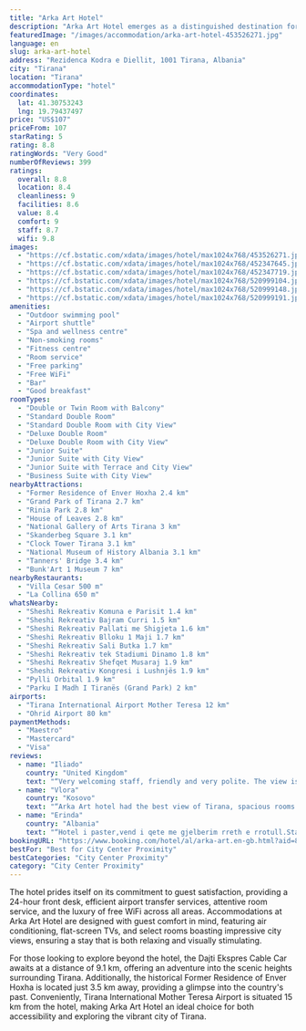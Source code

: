 ```yaml
---
title: "Arka Art Hotel"
description: "Arka Art Hotel emerges as a distinguished destination for travelers seeking exceptional service and comfort in Tirana."
featuredImage: "/images/accommodation/arka-art-hotel-453526271.jpg"
language: en
slug: arka-art-hotel
address: "Rezidenca Kodra e Diellit, 1001 Tirana, Albania"
city: "Tirana"
location: "Tirana"
accommodationType: "hotel"
coordinates:
  lat: 41.30753243
  lng: 19.79437497
price: "US$107"
priceFrom: 107
starRating: 5
rating: 8.8
ratingWords: "Very Good"
numberOfReviews: 399
ratings:
  overall: 8.8
  location: 8.4
  cleanliness: 9
  facilities: 8.6
  value: 8.4
  comfort: 9
  staff: 8.7
  wifi: 9.8
images:
  - "https://cf.bstatic.com/xdata/images/hotel/max1024x768/453526271.jpg?k=f9b9ca6829bb1472e3c123430df201deed511efeb5e713f8d7534c71120ea124&o=&hp=1"
  - "https://cf.bstatic.com/xdata/images/hotel/max1024x768/452347645.jpg?k=d99603797c5980a2fc208b50188e4af1c20473c350db51b85e003083c289dafc&o=&hp=1"
  - "https://cf.bstatic.com/xdata/images/hotel/max1024x768/452347719.jpg?k=92d7ed7031486a52485857a6ef0e0cd709d9ff70c8a7434755813ed2b919e44b&o=&hp=1"
  - "https://cf.bstatic.com/xdata/images/hotel/max1024x768/520999104.jpg?k=f1e50cc35c2e91afeab68dbbbc129f30c93082d010001a83e58d96f5a9482a96&o=&hp=1"
  - "https://cf.bstatic.com/xdata/images/hotel/max1024x768/520999148.jpg?k=1130b97c189a7fa67482c944e5c8b3f89fd7c4be5761def4ee0478175fc705dc&o=&hp=1"
  - "https://cf.bstatic.com/xdata/images/hotel/max1024x768/520999191.jpg?k=357f1eee73da968bab08d266495cc23dcfbc1da77c075fd1ab2351a6aa0a55e1&o=&hp=1"
amenities:
  - "Outdoor swimming pool"
  - "Airport shuttle"
  - "Spa and wellness centre"
  - "Non-smoking rooms"
  - "Fitness centre"
  - "Room service"
  - "Free parking"
  - "Free WiFi"
  - "Bar"
  - "Good breakfast"
roomTypes:
  - "Double or Twin Room with Balcony"
  - "Standard Double Room"
  - "Standard Double Room with City View"
  - "Deluxe Double Room"
  - "Deluxe Double Room with City View"
  - "Junior Suite"
  - "Junior Suite with City View"
  - "Junior Suite with Terrace and City View"
  - "Business Suite with City View"
nearbyAttractions:
  - "Former Residence of Enver Hoxha 2.4 km"
  - "Grand Park of Tirana 2.7 km"
  - "Rinia Park 2.8 km"
  - "House of Leaves 2.8 km"
  - "National Gallery of Arts Tirana 3 km"
  - "Skanderbeg Square 3.1 km"
  - "Clock Tower Tirana 3.1 km"
  - "National Museum of History Albania 3.1 km"
  - "Tanners' Bridge 3.4 km"
  - "Bunk'Art 1 Museum 7 km"
nearbyRestaurants:
  - "Villa Cesar 500 m"
  - "La Collina 650 m"
whatsNearby:
  - "Sheshi Rekreativ Komuna e Parisit 1.4 km"
  - "Sheshi Rekreativ Bajram Curri 1.5 km"
  - "Sheshi Rekreativ Pallati me Shigjeta 1.6 km"
  - "Sheshi Rekreativ Blloku 1 Maji 1.7 km"
  - "Sheshi Rekreativ Sali Butka 1.7 km"
  - "Sheshi Rekreativ tek Stadiumi Dinamo 1.8 km"
  - "Sheshi Rekreativ Shefqet Musaraj 1.9 km"
  - "Sheshi Rekreativ Kongresi i Lushnjës 1.9 km"
  - "Pylli Orbital 1.9 km"
  - "Parku I Madh I Tiranës (Grand Park) 2 km"
airports:
  - "Tirana International Airport Mother Teresa 12 km"
  - "Ohrid Airport 80 km"
paymentMethods:
  - "Maestro"
  - "Mastercard"
  - "Visa"
reviews:
  - name: "Iliado"
    country: "United Kingdom"
    text: "“Very welcoming staff, friendly and very polite. The view is amazing and the location is perfect. I would recommend to everyone to come here to relax.”"
  - name: "Vlora"
    country: "Kosovo"
    text: "“Arka Art hotel had the best view of Tirana, spacious rooms with all the facilities, very kind and welcoming staff . An excellent place to spend time with your family. I believe it is even more beautiful during summer when the pool is open.”"
  - name: "Erinda"
    country: "Albania"
    text: "“Hotel i paster,vend i qete me gjelberim rreth e rrotull.Stafi i recepsionit shume profesional dhe te shoqerueshem.Faleminderit Arka Art Hotel,me shume mundesi do te shihemi perseri kur te vij ne Shqiperi❤️”"
bookingURL: "https://www.booking.com/hotel/al/arka-art.en-gb.html?aid=8035640"
bestFor: "Best for City Center Proximity"
bestCategories: "City Center Proximity"
category: "City Center Proximity"
---
```


The hotel prides itself on its commitment to guest satisfaction, providing a 24-hour front desk, efficient airport transfer services, attentive room service, and the luxury of free WiFi across all areas. Accommodations at Arka Art Hotel are designed with guest comfort in mind, featuring air conditioning, flat-screen TVs, and select rooms boasting impressive city views, ensuring a stay that is both relaxing and visually stimulating.

For those looking to explore beyond the hotel, the Dajti Ekspres Cable Car awaits at a distance of 9.1 km, offering an adventure into the scenic heights surrounding Tirana. Additionally, the historical Former Residence of Enver Hoxha is located just 3.5 km away, providing a glimpse into the country's past. Conveniently, Tirana International Mother Teresa Airport is situated 15 km from the hotel, making Arka Art Hotel an ideal choice for both accessibility and exploring the vibrant city of Tirana.